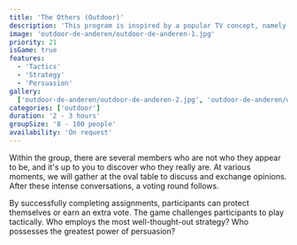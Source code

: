 ```yaml
---
title: 'The Others (Outdoor)'
description: 'This program is inspired by a popular TV concept, namely "The Traitors."'
image: 'outdoor-de-anderen/outdoor-de-anderen-1.jpg'
priority: 21
isGame: true
features:
  - 'Tactics'
  - 'Strategy'
  - 'Persuasion'
gallery:
  ['outdoor-de-anderen/outdoor-de-anderen-2.jpg', 'outdoor-de-anderen/outdoor-de-anderen-3.jpg']
categories: ['outdoor']
duration: '2 - 3 hours'
groupSize: '8 - 100 people'
availability: 'On request'
---
```


Within the group, there are several members who are not who they appear to be, and it's up to you to discover who they really are. At various moments, we will gather at the oval table to discuss and exchange opinions. After these intense conversations, a voting round follows.

By successfully completing assignments, participants can protect themselves or earn an extra vote. The game challenges participants to play tactically. Who employs the most well-thought-out strategy? Who possesses the greatest power of persuasion?
